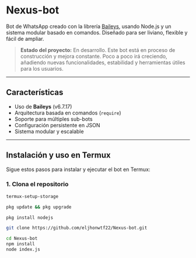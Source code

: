 # Nexus-bot

Bot de WhatsApp creado con la librería [Baileys](https://github.com/WhiskeySockets/Baileys), usando Node.js y un sistema modular basado en comandos. Diseñado para ser liviano, flexible y fácil de ampliar.

> **Estado del proyecto:** En desarrollo. Este bot está en proceso de construcción y mejora constante. Poco a poco irá creciendo, añadiendo nuevas funcionalidades, estabilidad y herramientas útiles para los usuarios.

---

## Características

- Uso de **Baileys** (v6.7.17)
- Arquitectura basada en comandos (`require`)
- Soporte para múltiples sub-bots
- Configuración persistente en JSON
- Sistema modular y escalable

---

## Instalación y uso en Termux

Sigue estos pasos para instalar y ejecutar el bot en Termux:

### 1. Clona el repositorio

```bash
termux-setup-storage 

pkg update && pkg upgrade

pkg install nodejs

git clone https://github.com/eljhonwtf22/Nexus-bot.git

cd Nexus-bot
npm install
node index.js
